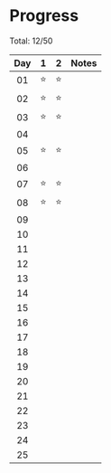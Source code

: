 # Progress

Total: 12/50

| Day |  1  |  2  | Notes |
|:---:|:---:|:---:|-------|
| 01  |  ⭐  |  ⭐ |
| 02  |  ⭐  |  ⭐ |
| 03  |  ⭐  |  ⭐ |
| 04  |    |   |
| 05  |  ⭐  |  ⭐ |
| 06  |    |   |
| 07  |  ⭐  |  ⭐ |
| 08  |  ⭐  |  ⭐ |
| 09  |    |   |
| 10  |    |   |
| 11  |    |   |
| 12  |    |   |
| 13  |    |   |
| 14  |    |   |
| 15  |    |   |
| 16  |    |   |
| 17  |    |   |
| 18  |    |   |
| 19  |    |   |
| 20  |    |   |
| 21  |    |   |
| 22  |    |   |
| 23  |    |   |
| 24  |    |   |
| 25  |    |   |
